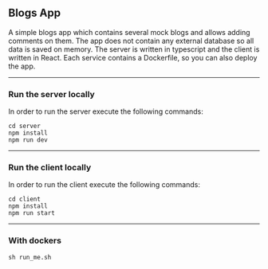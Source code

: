 ## Blogs App
A simple blogs app which contains several mock blogs and allows adding comments on them.
The app does not contain any external database so all data is saved on memory.
The server is written in typescript and the client is written in React.
Each service contains a Dockerfile, so you can also deploy the app.
***

### Run the server locally
In order to run the server execute the following commands:
```
cd server
npm install
npm run dev
```
---

### Run the client locally
In order to run the client execute the following commands:
```
cd client
npm install
npm run start
```
---
### With dockers
```
sh run_me.sh
```

